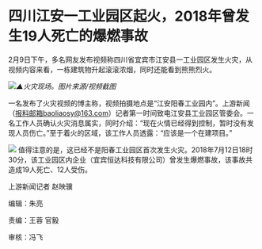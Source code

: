 # 四川江安一工业园区起火，2018年曾发生19人死亡的爆燃事故

2月9日下午，多名网友发布视频称四川省宜宾市江安县一工业园区发生火灾，从视频内容来看，一栋建筑物升起滚滚浓烟，同时还能看到熊熊烈火。

![](https://inews.gtimg.com/om_bt/O6NgnDxLg2yBsMCE6yc26EFUYlhkk0KbUrHqJy3BWUCnkAA/1000)_▲火灾现场。图片来源/视频截图_

一名发布了火灾视频的博主称，视频拍摄地点是“江安阳春工业园内”。上游新闻（报料邮箱baoliaosy@163.com）记者第一时间致电江安县工业园区管委会。一名工作人员确认火灾消息属实，同时介绍：“现在火情已经得到控制，暂时没有发现人员伤亡。”至于着火的区域，该工作人员透露：“应该是一个在建项目。”

![](https://inews.gtimg.com/om_bt/O7lzJ2BP_mpz85lScYMthzVP4YpKBYTdvQE3zry9UuGscAA/1000)
值得注意的是，这已经不是阳春工业园区首次发生火灾。2018年7月12日18时30分，该工业园区内企业（宜宾恒达科技有限公司）曾发生爆燃事故，该事故共造成19人死亡、12人受伤。

上游新闻记者 赵映骥

编辑：朱亮

责编：王蓉 官毅

审核：冯飞

